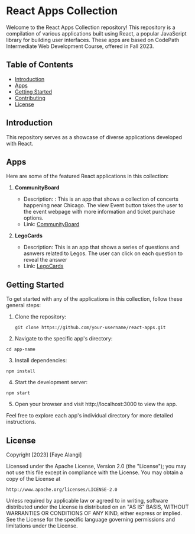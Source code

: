 # React Apps Collection

Welcome to the React Apps Collection repository! This repository is a compilation of various applications built using React, a popular JavaScript library for building user interfaces.
These apps are based on CodePath Intermediate Web Development Course, offered in Fall 2023.

## Table of Contents

- [Introduction](#introduction)
- [Apps](#apps)
- [Getting Started](#getting-started)
- [Contributing](#contributing)
- [License](#license)

## Introduction

This repository serves as a showcase of diverse applications developed with React. 

## Apps

Here are some of the featured React applications in this collection:

1. **CommunityBoard**
   - Description:  : This is an app that shows a collection of concerts happening near Chicago. The view Event button takes the user to the event webpage with more information and ticket purchase options.
   - Link: [CommunityBoard](https://github.com/FayeAlangi/Frontend/tree/main/CommunityBoard)

2. **LegoCards**
   - Description: This is an app that shows a series of questions and asnwers related to Legos. The user can click on each question to reveal the answer
   - Link: [LegoCards](https://github.com/FayeAlangi/React-apps/tree/main/LegoCards)

<!-- Add more apps as needed -->

## Getting Started

To get started with any of the applications in this collection, follow these general steps:

1. Clone the repository:
   
   `git clone https://github.com/your-username/react-apps.git`

2. Navigate to the specific app's directory:

`cd app-name`

3. Install dependencies:

`npm install`

4. Start the development server:

`npm start`

5. Open your browser and visit http://localhost:3000 to view the app.

Feel free to explore each app's individual directory for more detailed instructions.

## License

Copyright [2023] [Faye Alangi]

Licensed under the Apache License, Version 2.0 (the "License");
you may not use this file except in compliance with the License.
You may obtain a copy of the License at

    http://www.apache.org/licenses/LICENSE-2.0

Unless required by applicable law or agreed to in writing, software
distributed under the License is distributed on an "AS IS" BASIS,
WITHOUT WARRANTIES OR CONDITIONS OF ANY KIND, either express or implied.
See the License for the specific language governing permissions and
limitations under the License.
